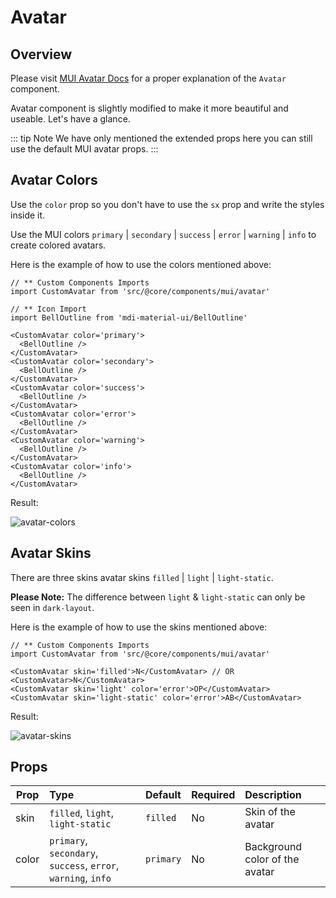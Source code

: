 # Avatar

## Overview

Please visit [MUI Avatar Docs](https://mui.com/components/avatars/) for a proper explanation of the `Avatar` component.

Avatar component is slightly modified to make it more beautiful and useable. Let's have a glance.

::: tip Note
We have only mentioned the extended props here you can still use the default MUI avatar props.
:::

## Avatar Colors

Use the `color` prop so you don't have to use the `sx` prop and write the styles inside it.

Use the MUI colors `primary` | `secondary` | `success` | `error` | `warning` | `info` to create colored avatars.

Here is the example of how to use the colors mentioned above:

```tsx
// ** Custom Components Imports
import CustomAvatar from 'src/@core/components/mui/avatar'

// ** Icon Import
import BellOutline from 'mdi-material-ui/BellOutline'

<CustomAvatar color='primary'>
  <BellOutline />
</CustomAvatar>
<CustomAvatar color='secondary'>
  <BellOutline />
</CustomAvatar>
<CustomAvatar color='success'>
  <BellOutline />
</CustomAvatar>
<CustomAvatar color='error'>
  <BellOutline />
</CustomAvatar>
<CustomAvatar color='warning'>
  <BellOutline />
</CustomAvatar>
<CustomAvatar color='info'>
  <BellOutline />
</CustomAvatar>
```

Result:

<img alt='avatar-colors' class='medium-zoom' :src="$withBase('/images/components/avatar-colors.png')" />

## Avatar Skins

There are three skins avatar skins `filled` | `light` | `light-static`.

**Please Note:** The difference between `light` & `light-static` can only be seen in `dark-layout`.

Here is the example of how to use the skins mentioned above:

```tsx
// ** Custom Components Imports
import CustomAvatar from 'src/@core/components/mui/avatar'

<CustomAvatar skin='filled'>N</CustomAvatar> // OR <CustomAvatar>N</CustomAvatar>
<CustomAvatar skin='light' color='error'>OP</CustomAvatar>
<CustomAvatar skin='light-static' color='error'>AB</CustomAvatar>
```

Result:

<img alt='avatar-skins' class='medium-zoom' :src="$withBase('/images/components/avatar-skins.png')" />

## Props

| Prop  |                             Type                              | Default | Required |        Description |
| ----- | :------------------------------------------------------------ | :------- | :------- | :----------------- |
| skin  |               `filled`, `light`, `light-static`               |       `filled` |       No | Skin of the avatar |
| color | `primary`, `secondary`, `success`, `error`, `warning`, `info` |       `primary` |       No |       Background color of the avatar |
